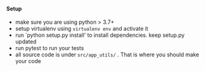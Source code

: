 
#### Setup
- make sure you are using python > 3.7+
- setup virtualenv using `virtualenv env` and activate it
- run `python setup.py install' to install dependencies. keep setup.py updated
- run pytest to run your tests
- all source code is under `src/app_utils/` . That is where you should make your code
